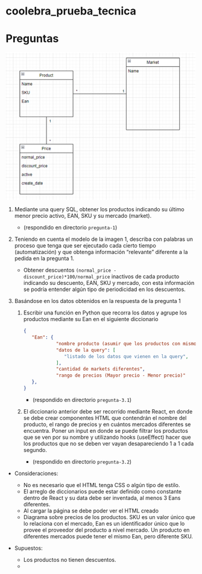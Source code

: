 # coolebra_prueba_tecnica

# Preguntas

![Alt text](image.png)

1. Mediante una query SQL, obtener los productos indicando su último menor precio activo, EAN, SKU y su mercado (market).
   - (respondido en directorio `pregunta-1`)
  
2. Teniendo en cuenta el modelo de la imagen 1, describa con palabras un proceso que tenga que ser ejecutado cada cierto tiempo (automatización) y que obtenga información “relevante” diferente a la pedida en la pregunta 1.
   - Obtener descuentos `(normal_price - discount_price)*100/normal_price` inactivos de cada producto indicando su descuento, EAN, SKU y mercado, con esta información se podría entender algún tipo de periodicidad en los descuentos.
  
3. Basándose en los datos obtenidos en la respuesta de la pregunta 1
   1. Escribir una función en Python que recorra los datos y agrupe los productos mediante su Ean en el siguiente diccionario
   
      ```json
      {
         "Ean": {
                  "nombre producto (asumir que los productos con mismo Ean tienen el mismo nombre)",
                  "datos de la query": [ 
                     "listado de los datos que vienen en la query", 
                  ],
                  "cantidad de markets diferentes",
                  "rango de precios (Mayor precio - Menor precio)"
         },
      }
      ```
    
      - (respondido en directorio `pregunta-3.1`)

   2. El diccionario anterior debe ser recorrido mediante React, en donde se debe crear componentes HTML que contendrán el nombre del producto, el rango de precios y en cuántos mercados diferentes se encuentra. Poner un input en donde se puede filtrar los productos que se ven por su nombre y utilizando hooks (useEffect) hacer que los productos que no se deben ver vayan desapareciendo 1 a 1 cada segundo.
      - (respondido en directorio `pregunta-3.2`)

- Consideraciones:
  - No es necesario que el HTML tenga CSS o algún tipo de estilo.
  - El arreglo de diccionarios puede estar definido como constante dentro de React y su data debe ser inventada, al menos 3 Eans diferentes.
  - Al cargar la página se debe poder ver el HTML creado
  - Diagrama sobre precios de los productos. SKU es un valor único que lo relaciona con el mercado, Ean es un identificador único que lo provee el proveedor del producto a nivel mercado. Un producto en diferentes mercados puede tener el mismo Ean, pero diferente SKU.

- Supuestos:
  - Los productos no tienen descuentos.
  - 
